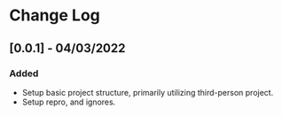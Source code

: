 # Change Log
## [0.0.1] - 04/03/2022
### Added 
- Setup basic project structure, primarily utilizing third-person project.
- Setup repro, and ignores.